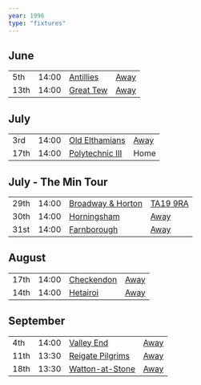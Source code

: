 ```yaml
---
year: 1996
type: "fixtures"
---
```


## June

|  |  |  |  |
|:---|:---|:---|:---|
| 5th | 14:00 | [Antillies](/1996/antillies) | [Away]() |
| 13th | 14:00 | [Great Tew](/1996/great-tew) | [Away]() |

## July

|  |  |  |  |
|:---|:---|:---|:---|
| 3rd | 14:00 | [Old Elthamians](/1996/old-elthamians) | [Away](https://goo.gl/maps/FQbBNZQTFggEmhfv9) |
| 17th | 14:00 | [Polytechnic III](/1996/polytechnic-iii) | Home |

## July - The Min Tour

|  |  |  |  |
|:---|:---|:---|:---|
| 29th | 14:00 | [Broadway & Horton](/1996/broadway-and-horton) | [TA19 9RA](https//goo.gl/maps/hVamJL8if6v) |
| 30th | 14:00 | [Horningsham](/1996/horningsham) | [Away](https://goo.gl/maps/SNpXcsajYDXfjmff7) |
| 31st | 14:00 | [Farnborough](/1996/farnborough) | [Away]() |

## August

|  |  |  |  |
|:---|:---|:---|:---|
| 17th | 14:00 | [Checkendon](/1996/checkendon) | [Away]() |
| 14th | 14:00 | [Hetairoi](/1996/hetairoi) | [Away]() |

## September

|  |  |  |  |
|:---|:---|:---|:---|
| 4th | 14:00 | [Valley End](/1996valley-end) | [Away](https://goo.gl/maps/nmiXsK8NVvZtpB1GA) |
| 11th | 13:30 | [Reigate Pilgrims](/1996/reigate-pilgrims) | [Away](https://goo.gl/maps/z54KDhWLtQreY6xy9) |
| 18th | 13:30 | [Watton-at-Stone](/1996/watton-at-stone) | [Away](https://goo.gl/maps/JPBQawMsjLgYtVHk9) |